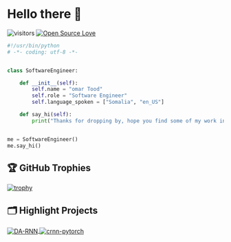 # Hello there 👋

![visitors](https://visitor-badge.laobi.icu/badge?page_id=Omar-Tood.Omar-Tood)
[![Open Source Love](https://badges.frapsoft.com/os/v1/open-source.svg?v=102)](https://github.com/ellerbrock/open-source-badge/)

```python
#!/usr/bin/python
# -*- coding: utf-8 -*-


class SoftwareEngineer:

    def __init__(self):
        self.name = "omar Tood"
        self.role = "Software Engineer"
        self.language_spoken = ["Somalia", "en_US"]

    def say_hi(self):
        print("Thanks for dropping by, hope you find some of my work interesting.")


me = SoftwareEngineer()
me.say_hi()
```



<!-- ## &#x1f4c8; GitHub Stats

<a href="https://github.com/Omar-Tood/Omar-Tood">
  <img align="center" src="https://github-readme-stats.vercel.app/api/top-langs/?username=Omar-Tood&hide=c%2B%2B,c,matlab,assembly&title_color=6aa6f8&text_color=8a919a&icon_color=6aa6f8&bg_color=22272e" alt="Zhenye's GitHub Stats" />
</a>

<a href="https://github.com/Omar-Tood/Omar-Tood">
  <img align="center" src="https://github-readme-stats.vercel.app/api?username=Omar-Tood&show_icons=true&line_height=27&count_private=true&title_color=6aa6f8&text_color=8a919a&icon_color=6aa6f8&bg_color=22272e" alt="Zhenye's GitHub Stats" />
</a> -->

## 🏆 GitHub Trophies

[![trophy](https://github-profile-trophy.vercel.app/?username=Omar-Tood&theme=nord&column=7)](https://github.com/ryo-ma/github-profile-trophy)

## 🗂️ Highlight Projects

<a href="https://github.com/Omar-Tood/DA-RNN">
  <img align="center" src="https://github-readme-stats.vercel.app/api/pin/?username=Omar-Tood&repo=DA-RNN&show_icons=true&line_height=27&title_color=6aa6f8&text_color=8a919a&icon_color=6aa6f8&bg_color=22272e" alt="DA-RNN" />
</a>

<a href="https://github.com/Omar-Tood/crnn-pytorch">
  <img align="center" src="https://github-readme-stats.vercel.app/api/pin/?username=Omar-Tood&repo=crnn-pytorch&show_icons=true&line_height=27&title_color=6aa6f8&text_color=8a919a&icon_color=6aa6f8&bg_color=22272e" alt="crnn-pytorch" />
</a>

<!-- ## 👨‍💻 This week, I spent my time on:

[![zhenye's wakatime stats](https://github-readme-stats.vercel.app/api/wakatime?username=nazhenye&line_height=27&title_color=6aa6f8&text_color=8a919a&icon_color=6aa6f8&bg_color=22272e)](https://github.com/anuraghazra/github-readme-stats) -->

